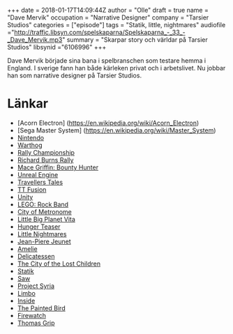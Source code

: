 +++
date = 2018-01-17T14:09:44Z
author = "Olle"
draft = true
name = "Dave Mervik"
occupation = "Narrative Designer"
company = "Tarsier Studios"
categories = ["episode"]
tags = "Statik, little, nightmares"
audiofile ="http://traffic.libsyn.com/spelskaparna/Spelskaparna_-_33_-_Dave_Mervik.mp3"
summary = "Skarpar story och världar på Tarsier Studios"
libsynid ="6106996"
+++

Dave Mervik började sina bana i spelbranschen som testare hemma i England. I sverige fann han både kärleken privat och i arbetslivet. Nu jobbar han som narrative designer på Tarsier Studios.  

# Länkar
* [Acorn Electron] (https://en.wikipedia.org/wiki/Acorn_Electron)
* [Sega Master System] (https://en.wikipedia.org/wiki/Master_System)
* [Nintendo](https://en.wikipedia.org/wiki/Nintendo)
* [Warthog](https://en.wikipedia.org/wiki/Warthog_Games)
* [Rally Championship](https://en.wikipedia.org/wiki/Rally_Championship_(video_game))
* [Richard Burns Rally](https://en.wikipedia.org/wiki/Richard_Burns_Rally)
* [Mace Griffin: Bounty Hunter](https://www.youtube.com/watch?v=5YKr-XsCv4s)
* [Unreal Engine](https://www.unrealengine.com/en-US/what-is-unreal-engine-4)
* [Travellers Tales](https://en.wikipedia.org/wiki/Traveller%27s_Tales)
* [TT Fusion](https://en.wikipedia.org/wiki/TT_Fusion)
* [Unity](https://unity3d.com/)
* [LEGO: Rock Band](https://www.youtube.com/watch?v=J-xwjPuaCEQ)
* [City of Metronome](https://www.youtube.com/watch?v=x-4KmBjE3oY)
* [Little Big Planet Vita](https://www.youtube.com/watch?v=bRs7LqswtvY)
* [Hunger Teaser](https://www.youtube.com/watch?v=5ctdjfUbLDE)
* [Little Nightmares](https://www.youtube.com/watch?v=aOadxZBsPiA)
* [Jean-Piere Jeunet](http://www.imdb.com/name/nm0000466/)
* [Amelie](https://www.youtube.com/watch?v=HUECWi5pX7o)
* [Delicatessen](https://www.youtube.com/watch?v=Tg3V8HDK5go)
* [The City of the Lost Children](https://www.youtube.com/watch?v=Pa7oVPru4J8)
* [Statik](https://www.youtube.com/watch?v=bkq8YJJfRPo)
* [Saw](https://www.youtube.com/watch?v=S-1QgOMQ-ls)
* [Project Syria](https://www.polygon.com/2016/11/4/13507754/project-syria-steam)
* [Limbo](https://www.youtube.com/watch?v=Y4HSyVXKYz8)
* [Inside](https://www.youtube.com/watch?v=yDm6PAgNohU)
* [The Painted Bird](https://en.wikipedia.org/wiki/The_Painted_Bird)
* [Firewatch](https://www.youtube.com/watch?v=kZX3MgsRb0A)
* [Thomas Grip](http://www.frictionalgames.com/site/)
